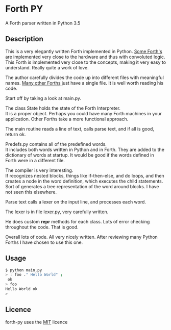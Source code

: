 # Forth PY

A Forth parser written in Python 3.5

## Description

This is a very elegantly written Forth implemented in Python.  [Some Forth's](https://github.com/howerj/forth-cpu/blob/master/embed.c) 
are implemented very close to the hardware and thus with 
convoluted logic.   This Forth is implemented 
very close to the concepts, making it very easy to understand. 
Really quite a work of love.

The author carefully divides the code up into different files with 
meaningful names.   [Many other Forths](https://github.com/utoh/pygmy64/blob/master/pygmykernel.py) just have a single file. It is well worth reading his code. 

Start off by taking a look at main.py. 

The class State holds the state of the Forth Interpreter.  
It is a proper object. Perhaps you could have many Forth machines in your 
application. Other Forths take a more functional approach. 

The main routine reads a line of text, calls parse text, and if all is good, 
return ok. 

Predefs.py contains all of the predefined words.  
It includes both words written in Python and in Forth. 
They are added to the dictionary of words at startup. 
It would be good if the words defined in Forth were in a different file. 

The compiler is very interesting.  
If recognizes nested blocks, things like if-then-else, and do loops, and then 
creates a node in the word definition, which executes 
the child statements.  Sort of generates a tree representation of the word around blocks.   I have not seen this elsewhere.  

Parse text calls a lexer on the input line, and processes each word. 

The lexer is in file lexer.py, very carefully written. 

He does custom __repr__ methods for each class. 
Lots of error checking throughout the code.  That is good. 

Overall lots of code.  All very nicely written.  After reviewing many Python 
Forths I have chosen to use this one. 


## Usage

``` bash
$ python main.py
> : foo ." Hello World" ;
 ok
> foo
Hello World ok
> 
```

## Licence

forth-py uses the [MIT](LICENCE) licence
